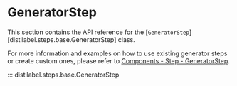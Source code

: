 # GeneratorStep

This section contains the API reference for the [`GeneratorStep`][distilabel.steps.base.GeneratorStep] class.

For more information and examples on how to use existing generator steps or create custom ones, please refer to [Components - Step - GeneratorStep](../../sections/components/step/generator_step.md).

::: distilabel.steps.base.GeneratorStep
